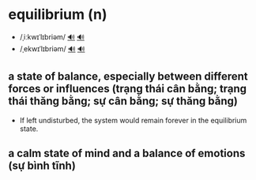 # equilibrium (n)

- /ˌiːkwɪˈlɪbriəm/ [🔊](https://www.oxfordlearnersdictionaries.com/media/english/uk_pron/e/equ/equil/equilibrium__gb_1.mp3) [🔊](https://www.oxfordlearnersdictionaries.com/media/english/us_pron/e/equ/equil/equilibrium__us_1_rr.mp3)
- /ˌekwɪˈlɪbriəm/ [🔊](https://www.oxfordlearnersdictionaries.com/media/english/uk_pron/e/equ/equil/equilibrium__gb_2.mp3) [🔊](https://www.oxfordlearnersdictionaries.com/media/english/us_pron/e/equ/equil/equilibrium__us_2_rr.mp3)

## a state of balance, especially between different forces or influences (trạng thái cân bằng; trạng thái thăng bằng; sự cân bằng; sự thăng bằng)

- If left undisturbed, the system would remain forever in the equilibrium state.

## a calm state of mind and a balance of emotions (sự bình tĩnh)